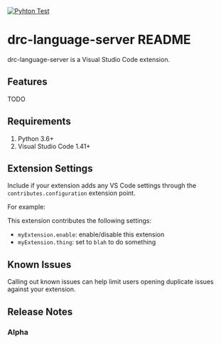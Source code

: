 [![Pyhton Test](https://github.com/drc-jdp/drc-language-server/workflows/Python%20Test/badge.svg)](https://github.com/drc-jdp/drc-language-server/actions)
# drc-language-server README

drc-language-server is a Visual Studio Code extension.


## Features

TODO

## Requirements

1. Python 3.6+
2. Visual Studio Code 1.41+

## Extension Settings

Include if your extension adds any VS Code settings through the `contributes.configuration` extension point.

For example:

This extension contributes the following settings:

* `myExtension.enable`: enable/disable this extension
* `myExtension.thing`: set to `blah` to do something

## Known Issues

Calling out known issues can help limit users opening duplicate issues against your extension.

## Release Notes


### Alpha
